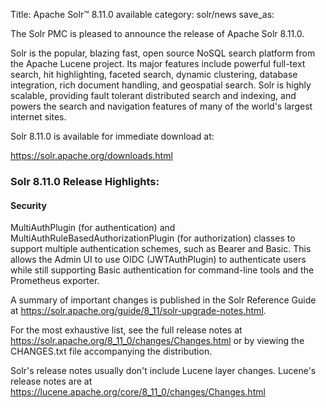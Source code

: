 Title: Apache Solr™ 8.11.0 available
category: solr/news
save_as:

The Solr PMC is pleased to announce the release of Apache Solr 8.11.0.

Solr is the popular, blazing fast, open source NoSQL search platform from the Apache Lucene project. Its major features include powerful full-text search, hit highlighting, faceted search, dynamic clustering, database integration, rich document handling, and geospatial search. Solr is highly scalable, providing fault tolerant distributed search and indexing, and powers the search and navigation features of many of the world's largest internet sites.

Solr 8.11.0 is available for immediate download at:

  <https://solr.apache.org/downloads.html>

### Solr 8.11.0 Release Highlights:

#### Security

MultiAuthPlugin (for authentication) and MultiAuthRuleBasedAuthorizationPlugin (for authorization) classes to support multiple authentication schemes, such as Bearer and Basic. This allows the Admin UI to use OIDC (JWTAuthPlugin) to authenticate users while still supporting Basic authentication for command-line tools and the Prometheus exporter.

A summary of important changes is published in the Solr Reference Guide at <https://solr.apache.org/guide/8_11/solr-upgrade-notes.html>.

For the most exhaustive list, see the full release notes at <https://solr.apache.org/8_11_0/changes/Changes.html> or by viewing the CHANGES.txt file accompanying the distribution.

Solr's release notes usually don't include Lucene layer changes.  Lucene's release notes are at <https://lucene.apache.org/core/8_11_0/changes/Changes.html>
